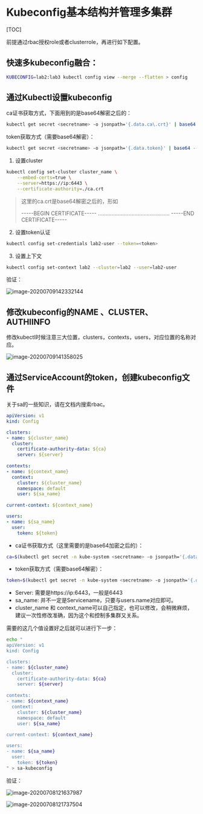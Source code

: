 

# Kubeconfig基本结构并管理多集群

[TOC]

前提通过rbac授权role或者clusterrole，再进行如下配置。

## 快速多kubeconfig融合：

```bash
KUBECONFIG=lab2:lab3 kubectl config view --merge --flatten > config
```

## 通过Kubectl设置kubeconfig

ca证书获取方式，下面用到的是base64解密之后的：

```bash
kubectl get secret <secretname> -o jsonpath='{.data.ca\.crt}' | base64 -d > ca.crt
```

token获取方式（需要base64解密）：

```bash
kubectl get secret <secretname> -o jsonpath='{.data.token}' | base64 --decode > token
```

1. 设置cluster

```bash
kubectl config set-cluster cluster_name \
    --embed-certs=true \
    --server=https://ip:6443 \
    --certificate-authority=./ca.crt
```

> 这里的ca.crt是base64解密之后的，形如
>
> -----BEGIN CERTIFICATE-----
> ...............................................
> -----END CERTIFICATE-----

2. 设置token认证

```bash
kubectl config set-credentials lab2-user --token=<token>
```

3. 设置上下文

```bash
kubectl config set-context lab2 --cluster=lab2 --user=lab2-user
```

验证：

![image-20200709142332144](https://tva1.sinaimg.cn/large/007S8ZIlly1ggkp9pcowmj30nc04ajrv.jpg)

## 修改kubeconfig的NAME 、CLUSTER、AUTHIINFO

修改kubectl时候注意三大位置，clusters，contexts，users，对应位置的名称对应。

![image-20200709141358025](https://tva1.sinaimg.cn/large/007S8ZIlly1ggkozs6i0nj30tu0t8jux.jpg)

## 通过ServiceAccount的token，创建kubeconfig文件

关于sa的一些知识，请在文档内搜索rbac。

```yaml
apiVersion: v1
kind: Config

clusters:
- name: ${cluster_name}
  cluster:
    certificate-authority-data: ${ca}
    server: ${server}
    
contexts:
- name: ${context_name}
  context:
    cluster: ${cluster_name}
    namespace: default
    user: ${sa_name}
    
current-context: ${context_name}

users:
- name: ${sa_name}
  user:
    token: ${token}
```

- ca证书获取方式（这里需要的是base64加密之后的）：

```bash
ca=$(kubectl get secret -n kube-system <secretname> -o jsonpath='{.data.ca\.crt}')
```

- token获取方式（需要base64解密）：

```bash
token=$(kubectl get secret -n kube-system <secretname> -o jsonpath='{.data.token}' | base64 --decode)
```

- Server: 需要是https://ip:6443，一般是6443
- sa_name: 并不一定是Servicename，只要与users.name对应即可。
- cluster_name 和 context_name可以自己指定，也可以修改，会稍微麻烦，建议一次性修改准确，因为这个和控制多集群又关系。

需要的这几个值设置好之后就可以进行下一步：

```bash
echo "
apiVersion: v1
kind: Config

clusters:
- name: ${cluster_name}
  cluster:
    certificate-authority-data: ${ca}
    server: ${server}
    
contexts:
- name: ${context_name}
  context:
    cluster: ${cluster_name}
    namespace: default
    user: ${sa_name}
    
current-context: ${context_name}

users:
- name: ${sa_name}
  user:
    token: ${token}
" > sa-kubeconfig
```

验证：

![image-20200708121637987](https://tva1.sinaimg.cn/large/007S8ZIlly1ggjfzchatxj30vo02uaad.jpg)

![image-20200708121737504](https://tva1.sinaimg.cn/large/007S8ZIlly1ggjg0dhr2vj30qq02qglu.jpg)

